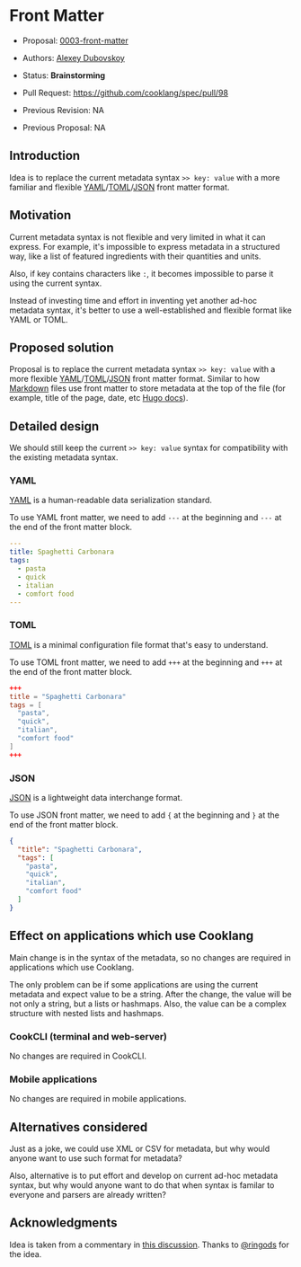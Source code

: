 # Front Matter

* Proposal: [0003-front-matter](0003-front-matter.md)
* Authors: [Alexey Dubovskoy](https://github.com/dubadub)
* Status: **Brainstorming**
* Pull Request: https://github.com/cooklang/spec/pull/98

* Previous Revision: NA
* Previous Proposal: NA

## Introduction

Idea is to replace the current metadata syntax `>> key: value` with a more
familiar and flexible [YAML](https://www.json.org/)/[TOML](https://toml.io/)/[JSON](https://www.json.org/) front matter format.

## Motivation

Current metadata syntax is not flexible and very limited in what it can express.
For example, it's impossible to express metadata in a structured way,
like a list of featured ingredients with their quantities and units.

Also, if key contains characters like `:`, it becomes impossible to
parse it using the current syntax.

Instead of investing time and effort in inventing yet another ad-hoc
metadata syntax, it's better to use a well-established and flexible format
like YAML or TOML.

## Proposed solution

Proposal is to replace the current metadata syntax `>> key: value` with a
more flexible [YAML](https://www.json.org/)/[TOML](https://toml.io/)/[JSON](https://www.json.org/)
front matter format. Similar to how [Markdown](https://en.wikipedia.org/wiki/Markdown)
files use front matter to store metadata at the top of the file (for
example, title of the page, date, etc [Hugo docs](https://gohugo.io/content-management/front-matter/)).

## Detailed design

We should still keep the current `>> key: value` syntax for compatibility
with the existing metadata syntax.

### YAML

[YAML](https://www.json.org/) is a human-readable data serialization standard.

To use YAML front matter, we need to add `---` at the beginning and
`---` at the end of the front matter block.

```yaml
---
title: Spaghetti Carbonara
tags:
  - pasta
  - quick
  - italian
  - comfort food
---
```

### TOML

[TOML](https://toml.io/) is a minimal configuration file format that's
easy to understand.

To use TOML front matter, we need to add `+++` at the beginning and
`+++` at the end of the front matter block.

```toml
+++
title = "Spaghetti Carbonara"
tags = [
  "pasta",
  "quick",
  "italian",
  "comfort food"
]
+++
```

### JSON

[JSON](https://www.json.org/) is a lightweight data interchange format.

To use JSON front matter, we need to add `{` at the beginning and
`}` at the end of the front matter block.

```json
{
  "title": "Spaghetti Carbonara",
  "tags": [
    "pasta",
    "quick",
    "italian",
    "comfort food"
  ]
}
```

## Effect on applications which use Cooklang

Main change is in the syntax of the metadata, so no changes are required
in applications which use Cooklang.

The only problem can be if some applications are using the current metadata
and expect value to be a string. After the change, the value will be not
only a string, but a lists or hashmaps. Also, the value can be a complex
structure with nested lists and hashmaps.

### CookCLI (terminal and web-server)

No changes are required in CookCLI.

### Mobile applications

No changes are required in mobile applications.

## Alternatives considered

Just as a joke, we could use XML or CSV for metadata, but why would anyone
want to use such format for metadata?

Also, alternative is to put effort and develop on current ad-hoc metadata
syntax, but why would anyone want to do that when syntax is familar to everyone
and parsers are already written?

## Acknowledgments

Idea is taken from a commentary in [this discussion](https://github.com/cooklang/spec/discussions/63#discussioncomment-8735359).
Thanks to [@ringods](https://github.com/ringods) for the idea.
